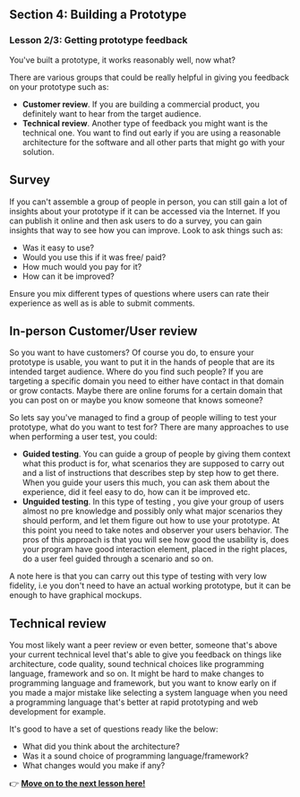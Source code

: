 ## Section 4: Building a Prototype
### Lesson 2/3: Getting prototype feedback

You've built a prototype, it works reasonably well, now what?

There are various groups that could be really helpful in giving you feedback on your prototype such as:

- **Customer review**. If you are building a commercial product, you definitely want to hear from the target audience. 
- **Technical review**. Another type of feedback you might want is the technical one. You want to find out early if you are using a reasonable architecture for the software and all other parts that might go with your solution.

## Survey

If you can't assemble a group of people in person, you can still gain a lot of insights about your prototype if it can be accessed via the Internet. If you can publish it online and then ask users to do a survey, you can gain insights that way to see how you can improve. Look to ask things such as:

- Was it easy to use?
- Would you use this if it was free/ paid?
- How much would you pay for it?
- How can it be improved?

Ensure you mix different types of questions where users can rate their experience as well as is able to submit comments.

## In-person Customer/User review

So you want to have customers? Of course you do, to ensure your prototype is usable, you want to put it in the hands of people that are its intended target audience. Where do you find such people? If you are targeting a specific domain you need to either have contact in that domain or grow contacts. Maybe there are online forums for a certain domain that you can post on or maybe you know someone that knows someone?

So lets say you've managed to find a group of people willing to test your prototype, what do you want to test for? There are many approaches to use when performing a user test, you could:

- **Guided testing**. You can guide a group of people by giving them context what this product is for, what scenarios they are supposed to carry out and a list of instructions that describes step by step how to get there. When you guide your users this much, you can ask them about the experience, did it feel easy to do, how can it be improved etc.
- **Unguided testing**. In this type of testing , you give your group of users almost no pre knowledge and possibly only what major scenarios they should perform, and let them figure out how to use your prototype. At this point you need to take notes and observer your users behavior. The pros of this approach is that you will see how good the usability is, does your program have good interaction element, placed in the right places, do a user feel guided through a scenario and so on.

A note here is that you can carry out this type of testing with very low fidelity, i.e you don't need to have an actual working prototype, but it can be enough to have graphical mockups.

## Technical review

You most likely want a peer review or even better, someone that's above your current technical level that's able to give you feedback on things like architecture, code quality, sound technical choices like programming language, framework and so on. It might be hard to make changes to programming language and framework, but you want to know early on if you made a major mistake like selecting a system language when you need a programming language that's better at rapid prototyping and web development for example.

It's good to have a set of questions ready like the below:

- What did you think about the architecture?
- Was it a sound choice of programming language/framework?
- What changes would you make if any?

👉  [**Move on to the next lesson here!**](../3.Iterating-On-Your-Prototype/README.md)
